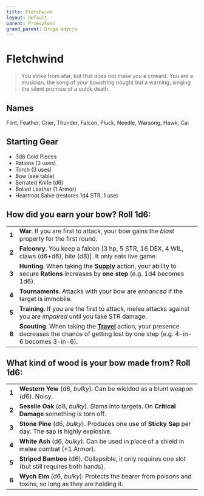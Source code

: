 ```yaml
---
title: Fletchwind
layout: default
parent: Przeszłość
grand_parent: Druga edycja
---
```


# Fletchwind

> You strike from afar, but that does not make you a coward. You are a musician, the song of your bowstring nought but a warning, singing the silent promise of a quick death. 

## Names

Flint, Feather, Crier, Thunder, Falcon, Pluck, Needle, Warsong, Hawk, Cai

## Starting Gear

- 3d6 Gold Pieces
- Rations (3 uses)
- Torch (3 uses) 
- Bow (see table)
- Serrated Knife (d6)
- Boiled Leather (1 Armor)
- Heartroot Salve (restores 1d4 STR, 1 use)

## How did you earn your bow? Roll 1d6:

|       |                                                                                                                                                                                                             |
| ----- | ----------------------------------------------------------------------------------------------------------------------------------------------------------------------------------------------------------- |
| **1** | **War**. If you are first to attack, your bow gains the _blast_ property for the first round.                                                                                                               |
| **2** | **Falconry**. You keep a falcon [3 hp, 5 STR, 16 DEX, 4 WIL, claws (d6+d6), bite (d8)]. It only eats live game.                                                                                             |
| **3** | **Hunting**. When taking the [**Supply**](https://cairnrpg.com/wip/2e/wilderness-exploration/#supply) action, your ability to secure **Rations** increases by **one step** (e.g. 1d4 becomes 1d6).          |
| **4** | **Tournaments**. Attacks with your bow are _enhanced_ if the target is immobile.                                                                                                                            |
| **5** | **Training**. If you are the first to attack, melee attacks against you are _impaired_ until you take STR damage.                                                                                           |
| **6** | **Scouting**. When taking the [**Travel**](https://cairnrpg.com/wip/2e/wilderness-exploration/#travel) action, your presence decreases the chance of getting lost by one step (e.g. 4-in-6 becomes 3-in-6). |

## What kind of wood is your bow made from? Roll 1d6:

|       |                                                                                                          |
| ----- | -------------------------------------------------------------------------------------------------------- |
| **1** | **Western Yew** (d6, _bulky_). Can be wielded as a blunt weapon (d6). Noisy.                             |
| **2** | **Sessile Oak** (d8, _bulky_). Slams into targets. On **Critical Damage** something is torn off.         |
| **3** | **Stone Pine** (d6, _bulky_). Produces one use of **Sticky Sap** per day. The sap is highly explosive.   |
| **4** | **White Ash** (d6, _bulky_). Can be used in place of a shield in melee combat (+1 Armor).                |
| **5** | **Striped Bamboo** (d6). Collapsible, it only requires one slot (but still requires both hands).         |
| **6** | **Wych Elm** (d6, _bulky_). Protects the bearer from poisons and toxins, so long as they are holding it. |
